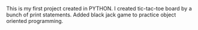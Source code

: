 This is my first project created in PYTHON.
I created tic-tac-toe board by a bunch of print statements.
Added black jack game to practice object oriented programming.